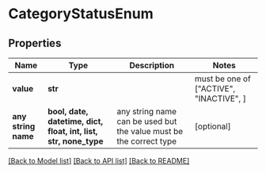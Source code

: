 # CategoryStatusEnum


## Properties
Name | Type | Description | Notes
------------ | ------------- | ------------- | -------------
**value** | **str** |  |  must be one of ["ACTIVE", "INACTIVE", ]
**any string name** | **bool, date, datetime, dict, float, int, list, str, none_type** | any string name can be used but the value must be the correct type | [optional]

[[Back to Model list]](../README.md#documentation-for-models) [[Back to API list]](../README.md#documentation-for-api-endpoints) [[Back to README]](../README.md)


